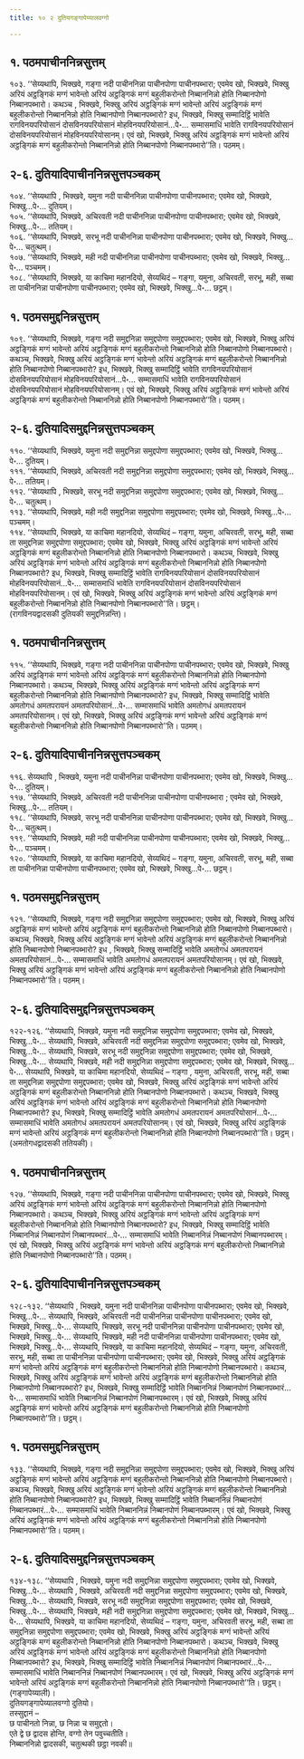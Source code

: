 ```yaml
---
title: १० २ दुतियगङ्गापेय्यालवग्गो

---
```



## १. पठमपाचीननिन्नसुत्तम्

१०३. ‘‘सेय्यथापि, भिक्खवे, गङ्गा नदी पाचीननिन्ना पाचीनपोणा पाचीनपब्भारा; एवमेव खो, भिक्खवे, भिक्खु अरियं अट्ठङ्गिकं मग्गं भावेन्तो अरियं अट्ठङ्गिकं मग्गं बहुलीकरोन्तो निब्बाननिन्नो होति निब्बानपोणो निब्बानपब्भारो। कथञ्च , भिक्खवे, भिक्खु अरियं अट्ठङ्गिकं मग्गं भावेन्तो अरियं अट्ठङ्गिकं मग्गं बहुलीकरोन्तो निब्बाननिन्नो होति निब्बानपोणो निब्बानपब्भारो? इध, भिक्खवे, भिक्खु सम्मादिट्ठिं भावेति रागविनयपरियोसानं दोसविनयपरियोसानं मोहविनयपरियोसानं…पे॰… सम्मासमाधिं भावेति रागविनयपरियोसानं दोसविनयपरियोसानं मोहविनयपरियोसानम्। एवं खो, भिक्खवे, भिक्खु अरियं अट्ठङ्गिकं मग्गं भावेन्तो अरियं अट्ठङ्गिकं मग्गं बहुलीकरोन्तो निब्बाननिन्नो होति निब्बानपोणो निब्बानपब्भारो’’ति। पठमम्।  


## २-६. दुतियादिपाचीननिन्नसुत्तपञ्चकम्

१०४. ‘‘सेय्यथापि , भिक्खवे, यमुना नदी पाचीननिन्ना पाचीनपोणा पाचीनपब्भारा; एवमेव खो, भिक्खवे, भिक्खु…पे॰… दुतियम्।  
१०५. ‘‘सेय्यथापि, भिक्खवे, अचिरवती नदी पाचीननिन्ना पाचीनपोणा पाचीनपब्भारा; एवमेव खो, भिक्खवे, भिक्खु…पे॰… ततियम्।  
१०६. ‘‘सेय्यथापि, भिक्खवे, सरभू नदी पाचीननिन्ना पाचीनपोणा पाचीनपब्भारा; एवमेव खो, भिक्खवे, भिक्खु…पे॰… चतुत्थम्।  
१०७. ‘‘सेय्यथापि, भिक्खवे, मही नदी पाचीननिन्ना पाचीनपोणा पाचीनपब्भारा; एवमेव खो, भिक्खवे, भिक्खु…पे॰… पञ्चमम्।  
१०८. ‘‘सेय्यथापि, भिक्खवे, या काचिमा महानदियो, सेय्यथिदं – गङ्गा, यमुना, अचिरवती, सरभू, मही, सब्बा ता पाचीननिन्ना पाचीनपोणा पाचीनपब्भारा; एवमेव खो, भिक्खवे, भिक्खु…पे॰… छट्ठम्।  


## १. पठमसमुद्दनिन्नसुत्तम्

१०९. ‘‘सेय्यथापि, भिक्खवे, गङ्गा नदी समुद्दनिन्ना समुद्दपोणा समुद्दपब्भारा; एवमेव खो, भिक्खवे, भिक्खु अरियं अट्ठङ्गिकं मग्गं भावेन्तो अरियं अट्ठङ्गिकं मग्गं बहुलीकरोन्तो निब्बाननिन्नो होति निब्बानपोणो निब्बानपब्भारो। कथञ्च, भिक्खवे, भिक्खु अरियं अट्ठङ्गिकं मग्गं भावेन्तो अरियं अट्ठङ्गिकं मग्गं बहुलीकरोन्तो निब्बाननिन्नो होति निब्बानपोणो निब्बानपब्भारो? इध, भिक्खवे, भिक्खु सम्मादिट्ठिं भावेति रागविनयपरियोसानं दोसविनयपरियोसानं मोहविनयपरियोसानं…पे॰… सम्मासमाधिं भावेति रागविनयपरियोसानं दोसविनयपरियोसानं मोहविनयपरियोसानम्। एवं खो, भिक्खवे, भिक्खु अरियं अट्ठङ्गिकं मग्गं भावेन्तो अरियं अट्ठङ्गिकं मग्गं बहुलीकरोन्तो निब्बाननिन्नो होति निब्बानपोणो निब्बानपब्भारो’’ति। पठमम्।  


## २-६. दुतियादिसमुद्दनिन्नसुत्तपञ्चकम्

११०. ‘‘सेय्यथापि, भिक्खवे, यमुना नदी समुद्दनिन्ना समुद्दपोणा समुद्दपब्भारा; एवमेव खो, भिक्खवे, भिक्खु…पे॰… दुतियम्।  
१११. ‘‘सेय्यथापि, भिक्खवे, अचिरवती नदी समुद्दनिन्ना समुद्दपोणा समुद्दपब्भारा; एवमेव खो, भिक्खवे, भिक्खु…पे॰… ततियम्।  
११२. ‘‘सेय्यथापि , भिक्खवे, सरभू नदी समुद्दनिन्ना समुद्दपोणा समुद्दपब्भारा; एवमेव खो, भिक्खवे, भिक्खु…पे॰… चतुत्थम्।  
११३. ‘‘सेय्यथापि, भिक्खवे, मही नदी समुद्दनिन्ना समुद्दपोणा समुद्दपब्भारा; एवमेव खो, भिक्खवे, भिक्खु…पे॰… पञ्चमम्।  
११४. ‘‘सेय्यथापि, भिक्खवे, या काचिमा महानदियो, सेय्यथिदं – गङ्गा, यमुना, अचिरवती, सरभू, मही, सब्बा ता समुद्दनिन्ना समुद्दपोणा समुद्दपब्भारा; एवमेव खो, भिक्खवे, भिक्खु अरियं अट्ठङ्गिकं मग्गं भावेन्तो अरियं अट्ठङ्गिकं मग्गं बहुलीकरोन्तो निब्बाननिन्नो होति निब्बानपोणो निब्बानपब्भारो। कथञ्च, भिक्खवे, भिक्खु अरियं अट्ठङ्गिकं मग्गं भावेन्तो अरियं अट्ठङ्गिकं मग्गं बहुलीकरोन्तो निब्बाननिन्नो होति निब्बानपोणो निब्बानपब्भारो? इध, भिक्खवे, भिक्खु सम्मादिट्ठिं भावेति रागविनयपरियोसानं दोसविनयपरियोसानं मोहविनयपरियोसानं…पे॰… सम्मासमाधिं भावेति रागविनयपरियोसानं दोसविनयपरियोसानं मोहविनयपरियोसानम्। एवं खो, भिक्खवे, भिक्खु अरियं अट्ठङ्गिकं मग्गं भावेन्तो अरियं अट्ठङ्गिकं मग्गं बहुलीकरोन्तो निब्बाननिन्नो होति निब्बानपोणो निब्बानपब्भारो’’ति। छट्ठम्।  
(रागविनयद्वादसकी दुतियकी समुद्दनिन्नन्ति)।  


## १. पठमपाचीननिन्नसुत्तम्

११५. ‘‘सेय्यथापि, भिक्खवे, गङ्गा नदी पाचीननिन्ना पाचीनपोणा पाचीनपब्भारा; एवमेव खो, भिक्खवे, भिक्खु अरियं अट्ठङ्गिकं मग्गं भावेन्तो अरियं अट्ठङ्गिकं मग्गं बहुलीकरोन्तो निब्बाननिन्नो होति निब्बानपोणो निब्बानपब्भारो। कथञ्च, भिक्खवे, भिक्खु अरियं अट्ठङ्गिकं मग्गं भावेन्तो अरियं अट्ठङ्गिकं मग्गं बहुलीकरोन्तो निब्बाननिन्नो होति निब्बानपोणो निब्बानपब्भारो? इध, भिक्खवे, भिक्खु सम्मादिट्ठिं भावेति अमतोगधं अमतपरायनं अमतपरियोसानं…पे॰… सम्मासमाधिं भावेति अमतोगधं अमतपरायनं अमतपरियोसानम्। एवं खो, भिक्खवे, भिक्खु अरियं अट्ठङ्गिकं मग्गं भावेन्तो अरियं अट्ठङ्गिकं मग्गं बहुलीकरोन्तो निब्बाननिन्नो होति निब्बानपोणो निब्बानपब्भारो’’ति। पठमम्।  


## २-६. दुतियादिपाचीननिन्नसुत्तपञ्चकम्

११६. सेय्यथापि , भिक्खवे, यमुना नदी पाचीननिन्ना पाचीनपोणा पाचीनपब्भारा; एवमेव खो, भिक्खवे, भिक्खु…पे॰… दुतियम्।  
११७. ‘‘सेय्यथापि, भिक्खवे, अचिरवती नदी पाचीननिन्ना पाचीनपोणा पाचीनपब्भारा ; एवमेव खो, भिक्खवे, भिक्खु…पे॰… ततियम्।  
११८. ‘‘सेय्यथापि, भिक्खवे, सरभू नदी पाचीननिन्ना पाचीनपोणा पाचीनपब्भारा; एवमेव खो, भिक्खवे, भिक्खु…पे॰… चतुत्थम्।  
११९. ‘‘सेय्यथापि, भिक्खवे, मही नदी पाचीननिन्ना पाचीनपोणा पाचीनपब्भारा; एवमेव खो, भिक्खवे, भिक्खु…पे॰… पञ्चमम्।  
१२०. ‘‘सेय्यथापि, भिक्खवे, या काचिमा महानदियो, सेय्यथिदं – गङ्गा, यमुना, अचिरवती, सरभू, मही, सब्बा ता पाचीननिन्ना पाचीनपोणा पाचीनपब्भारा; एवमेव खो, भिक्खवे, भिक्खु…पे॰… छट्ठम्।  


## १. पठमसमुद्दनिन्नसुत्तम्

१२१. ‘‘सेय्यथापि, भिक्खवे, गङ्गा नदी समुद्दनिन्ना समुद्दपोणा समुद्दपब्भारा; एवमेव खो, भिक्खवे, भिक्खु अरियं अट्ठङ्गिकं मग्गं भावेन्तो अरियं अट्ठङ्गिकं मग्गं बहुलीकरोन्तो निब्बाननिन्नो होति निब्बानपोणो निब्बानपब्भारो। कथञ्च, भिक्खवे, भिक्खु अरियं अट्ठङ्गिकं मग्गं भावेन्तो अरियं अट्ठङ्गिकं मग्गं बहुलीकरोन्तो निब्बाननिन्नो होति निब्बानपोणो निब्बानपब्भारो? इध , भिक्खवे, भिक्खु सम्मादिट्ठिं भावेति अमतोगधं अमतपरायनं अमतपरियोसानं…पे॰… सम्मासमाधिं भावेति अमतोगधं अमतपरायनं अमतपरियोसानम्। एवं खो, भिक्खवे, भिक्खु अरियं अट्ठङ्गिकं मग्गं भावेन्तो अरियं अट्ठङ्गिकं मग्गं बहुलीकरोन्तो निब्बाननिन्नो होति निब्बानपोणो निब्बानपब्भारो’’ति। पठमम्।  


## २-६. दुतियादिसमुद्दनिन्नसुत्तपञ्चकम्

१२२-१२६. ‘‘सेय्यथापि, भिक्खवे, यमुना नदी समुद्दनिन्ना समुद्दपोणा समुद्दपब्भारा; एवमेव खो, भिक्खवे, भिक्खु…पे॰… सेय्यथापि, भिक्खवे, अचिरवती नदी समुद्दनिन्ना समुद्दपोणा समुद्दपब्भारा; एवमेव खो, भिक्खवे, भिक्खु…पे॰… सेय्यथापि, भिक्खवे, सरभू नदी समुद्दनिन्ना समुद्दपोणा समुद्दपब्भारा; एवमेव खो, भिक्खवे, भिक्खु…पे॰… सेय्यथापि, भिक्खवे, मही नदी समुद्दनिन्ना समुद्दपोणा समुद्दपब्भारा; एवमेव खो, भिक्खवे, भिक्खु…पे॰… सेय्यथापि, भिक्खवे, या काचिमा महानदियो, सेय्यथिदं – गङ्गा , यमुना, अचिरवती, सरभू, मही, सब्बा ता समुद्दनिन्ना समुद्दपोणा समुद्दपब्भारा; एवमेव खो, भिक्खवे, भिक्खु अरियं अट्ठङ्गिकं मग्गं भावेन्तो अरियं अट्ठङ्गिकं मग्गं बहुलीकरोन्तो निब्बाननिन्नो होति निब्बानपोणो निब्बानपब्भारो। कथञ्च, भिक्खवे, भिक्खु अरियं अट्ठङ्गिकं मग्गं भावेन्तो अरियं अट्ठङ्गिकं मग्गं बहुलीकरोन्तो निब्बाननिन्नो होति निब्बानपोणो निब्बानपब्भारो? इध, भिक्खवे, भिक्खु सम्मादिट्ठिं भावेति अमतोगधं अमतपरायनं अमतपरियोसानं…पे॰… सम्मासमाधिं भावेति अमतोगधं अमतपरायनं अमतपरियोसानम्। एवं खो, भिक्खवे, भिक्खु अरियं अट्ठङ्गिकं मग्गं भावेन्तो अरियं अट्ठङ्गिकं मग्गं बहुलीकरोन्तो निब्बाननिन्नो होति निब्बानपोणो निब्बानपब्भारो’’ति। छट्ठम्।  
(अमतोगधद्वादसकी ततियकी)।  


## १. पठमपाचीननिन्नसुत्तम्

१२७. ‘‘सेय्यथापि, भिक्खवे, गङ्गा नदी पाचीननिन्ना पाचीनपोणा पाचीनपब्भारा; एवमेव खो, भिक्खवे, भिक्खु अरियं अट्ठङ्गिकं मग्गं भावेन्तो अरियं अट्ठङ्गिकं मग्गं बहुलीकरोन्तो निब्बाननिन्नो होति निब्बानपोणो निब्बानपब्भारो। कथञ्च, भिक्खवे, भिक्खु अरियं अट्ठङ्गिकं मग्गं भावेन्तो अरियं अट्ठङ्गिकं मग्गं बहुलीकरोन्तो निब्बाननिन्नो होति निब्बानपोणो निब्बानपब्भारो? इध, भिक्खवे, भिक्खु सम्मादिट्ठिं भावेति निब्बाननिन्नं निब्बानपोणं निब्बानपब्भारं…पे॰… सम्मासमाधिं भावेति निब्बाननिन्नं निब्बानपोणं निब्बानपब्भारम्। एवं खो, भिक्खवे, भिक्खु अरियं अट्ठङ्गिकं मग्गं भावेन्तो अरियं अट्ठङ्गिकं मग्गं बहुलीकरोन्तो निब्बाननिन्नो होति निब्बानपोणो निब्बानपब्भारो’’ति। पठमम्।  


## २-६. दुतियादिपाचीननिन्नसुत्तपञ्चकम्

१२८-१३२. ‘‘सेय्यथापि , भिक्खवे, यमुना नदी पाचीननिन्ना पाचीनपोणा पाचीनपब्भारा; एवमेव खो, भिक्खवे, भिक्खु…पे॰… सेय्यथापि, भिक्खवे, अचिरवती नदी पाचीननिन्ना पाचीनपोणा पाचीनपब्भारा; एवमेव खो, भिक्खवे, भिक्खु…पे॰… सेय्यथापि, भिक्खवे, सरभू नदी पाचीननिन्ना पाचीनपोणा पाचीनपब्भारा; एवमेव खो, भिक्खवे, भिक्खु…पे॰… सेय्यथापि, भिक्खवे, मही नदी पाचीननिन्ना पाचीनपोणा पाचीनपब्भारा; एवमेव खो, भिक्खवे, भिक्खु…पे॰… सेय्यथापि, भिक्खवे, या काचिमा महानदियो, सेय्यथिदं – गङ्गा, यमुना, अचिरवती, सरभू, मही, सब्बा ता पाचीननिन्ना पाचीनपोणा पाचीनपब्भारा; एवमेव खो, भिक्खवे, भिक्खु अरियं अट्ठङ्गिकं मग्गं भावेन्तो अरियं अट्ठङ्गिकं मग्गं बहुलीकरोन्तो निब्बाननिन्नो होति निब्बानपोणो निब्बानपब्भारो। कथञ्च, भिक्खवे, भिक्खु अरियं अट्ठङ्गिकं मग्गं भावेन्तो अरियं अट्ठङ्गिकं मग्गं बहुलीकरोन्तो निब्बाननिन्नो होति निब्बानपोणो निब्बानपब्भारो? इध, भिक्खवे, भिक्खु सम्मादिट्ठिं भावेति निब्बाननिन्नं निब्बानपोणं निब्बानपब्भारं…पे॰… सम्मासमाधिं भावेति निब्बाननिन्नं निब्बानपोणं निब्बानपब्भारम्। एवं खो, भिक्खवे, भिक्खु अरियं अट्ठङ्गिकं मग्गं भावेन्तो अरियं अट्ठङ्गिकं मग्गं बहुलीकरोन्तो निब्बाननिन्नो होति निब्बानपोणो निब्बानपब्भारो’’ति। छट्ठम्।  


## १. पठमसमुद्दनिन्नसुत्तम्

१३३. ‘‘सेय्यथापि, भिक्खवे, गङ्गा नदी समुद्दनिन्ना समुद्दपोणा समुद्दपब्भारा; एवमेव खो, भिक्खवे, भिक्खु अरियं अट्ठङ्गिकं मग्गं भावेन्तो अरियं अट्ठङ्गिकं मग्गं बहुलीकरोन्तो निब्बाननिन्नो होति निब्बानपोणो निब्बानपब्भारो। कथञ्च, भिक्खवे, भिक्खु अरियं अट्ठङ्गिकं मग्गं भावेन्तो अरियं अट्ठङ्गिकं मग्गं बहुलीकरोन्तो निब्बाननिन्नो होति निब्बानपोणो निब्बानपब्भारो? इध, भिक्खवे, भिक्खु सम्मादिट्ठिं भावेति निब्बाननिन्नं निब्बानपोणं निब्बानपब्भारं…पे॰… सम्मासमाधिं भावेति निब्बाननिन्नं निब्बानपोणं निब्बानपब्भारम्। एवं खो, भिक्खवे, भिक्खु अरियं अट्ठङ्गिकं मग्गं भावेन्तो अरियं अट्ठङ्गिकं मग्गं बहुलीकरोन्तो निब्बाननिन्नो होति निब्बानपोणो निब्बानपब्भारो’’ति। पठमम्।  


## २-६. दुतियादिसमुद्दनिन्नसुत्तपञ्चकम्

१३४-१३८. ‘‘सेय्यथापि , भिक्खवे, यमुना नदी समुद्दनिन्ना समुद्दपोणा समुद्दपब्भारा; एवमेव खो, भिक्खवे, भिक्खु…पे॰… सेय्यथापि , भिक्खवे, अचिरवती नदी समुद्दनिन्ना समुद्दपोणा समुद्दपब्भारा; एवमेव खो, भिक्खवे, भिक्खु…पे॰… सेय्यथापि, भिक्खवे, सरभू नदी समुद्दनिन्ना समुद्दपोणा समुद्दपब्भारा; एवमेव खो, भिक्खवे, भिक्खु…पे॰… सेय्यथापि, भिक्खवे, मही नदी समुद्दनिन्ना समुद्दपोणा समुद्दपब्भारा; एवमेव खो, भिक्खवे, भिक्खु…पे॰… सेय्यथापि, भिक्खवे, या काचिमा महानदियो, सेय्यथिदं – गङ्गा, यमुना, अचिरवती सरभू, मही, सब्बा ता समुद्दनिन्ना समुद्दपोणा समुद्दपब्भारा; एवमेव खो, भिक्खवे, भिक्खु अरियं अट्ठङ्गिकं मग्गं भावेन्तो अरियं अट्ठङ्गिकं मग्गं बहुलीकरोन्तो निब्बाननिन्नो होति निब्बानपोणो निब्बानपब्भारो। कथञ्च, भिक्खवे, भिक्खु अरियं अट्ठङ्गिकं मग्गं भावेन्तो अरियं अट्ठङ्गिकं मग्गं बहुलीकरोन्तो निब्बाननिन्नो होति निब्बानपोणो निब्बानपब्भारो? इध, भिक्खवे, भिक्खु सम्मादिट्ठिं भावेति निब्बाननिन्नं निब्बानपोणं निब्बानपब्भारं…पे॰… सम्मासमाधिं भावेति निब्बाननिन्नं निब्बानपोणं निब्बानपब्भारम्। एवं खो, भिक्खवे, भिक्खु अरियं अट्ठङ्गिकं मग्गं भावेन्तो अरियं अट्ठङ्गिकं मग्गं बहुलीकरोन्तो निब्बाननिन्नो होति निब्बानपोणो निब्बानपब्भारो’’ति। छट्ठम्।  
(गङ्गापेय्याली)।  
दुतियगङ्गापेय्यालवग्गो दुतियो।  
तस्सुद्दानं –  
छ पाचीनतो निन्ना, छ निन्ना च समुद्दतो।  
एते द्वे छ द्वादस होन्ति, वग्गो तेन पवुच्चतीति।  
निब्बाननिन्नो द्वादसकी, चतुत्थकी छट्ठा नवकी॥  